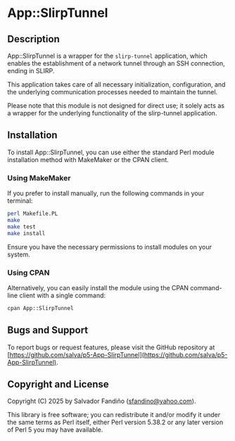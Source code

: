 # App::SlirpTunnel

## Description

App::SlirpTunnel is a wrapper for the `slirp-tunnel` application, which enables the establishment of a network tunnel through an SSH connection, ending in SLIRP.

This application takes care of all necessary initialization, configuration, and the underlying communication processes needed to maintain the tunnel.

Please note that this module is not designed for direct use; it solely acts as a wrapper for the underlying functionality of the slirp-tunnel application.

## Installation

To install App::SlirpTunnel, you can use either the standard Perl module installation method with MakeMaker or the CPAN client.

### Using MakeMaker

If you prefer to install manually, run the following commands in your terminal:

```bash
perl Makefile.PL
make
make test
make install
```

Ensure you have the necessary permissions to install modules on your system.

### Using CPAN

Alternatively, you can easily install the module using the CPAN command-line client with a single command:

```bash
cpan App::SlirpTunnel
```

## Bugs and Support

To report bugs or request features, please visit the GitHub repository at [https://github.com/salva/p5-App-SlirpTunnel](https://github.com/salva/p5-App-SlirpTunnel).

## Copyright and License

Copyright (C) 2025 by Salvador Fandiño (sfandino@yahoo.com).

This library is free software; you can redistribute it and/or modify it under the same terms as Perl itself, either Perl version 5.38.2 or any later version of Perl 5 you may have available.
